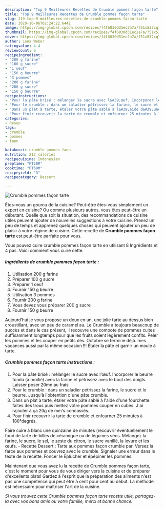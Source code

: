 ```yaml
---
description: "Top 9 Meilleures Recettes de Crumble pommes façon tarte"
title: "Top 9 Meilleures Recettes de Crumble pommes façon tarte"
slug: 219-top-9-meilleures-recettes-de-crumble-pommes-facon-tarte
date: 2020-10-06T02:24:22.644Z
image: https://img-global.cpcdn.com/recipes/f4f6030d31ec2a7a/751x532cq70/crumble-pommes-facon-tarte-photo-principale-de-la-recette.jpg
thumbnail: https://img-global.cpcdn.com/recipes/f4f6030d31ec2a7a/751x532cq70/crumble-pommes-facon-tarte-photo-principale-de-la-recette.jpg
cover: https://img-global.cpcdn.com/recipes/f4f6030d31ec2a7a/751x532cq70/crumble-pommes-facon-tarte-photo-principale-de-la-recette.jpg
author: Lena Weber
ratingvalue: 4.4
reviewcount: 6
recipeingredient:
- "200 g farine"
- "100 g sucre"
- "1 oeuf"
- "150 g beurre"
- "3 pommes"
- "200 g farine"
- "200 g sucre"
- "150 g beurre"
recipeinstructions:
- "Pour la pâte brisé : mélanger le sucre avec l&#39;œuf. Incorporer le beurre fondu (à moitié) avec la farine et pétrissez avec le bout des doigts. Laisser poser 20mn au frais"
- "Pour le crumble : dans un saladier pétrissez la farine, le sucre et le beurre. Jusqu&#39;à l&#39;obtention d&#39;une pâte crumble."
- "Dans un plat à tarte, étaler votre pâte sablé à l&#39;aide d&#39;une fourchette faites des trous puis mettez votre pommes couper en cubes. J&#39;ai rajouter à ça 20g de mm&#39;s concassés."
- "Pour finir recouvrir la tarte de crumble et enfourner 25 minutes à 180°degrés."
categories:
- Resep
tags:
- crumble
- pommes
- faon

katakunci: crumble pommes faon 
nutrition: 212 calories
recipecuisine: Indonesian
preptime: "PT28M"
cooktime: "PT59M"
recipeyield: "3"
recipecategory: Dessert

---
```



![Crumble pommes façon tarte](https://img-global.cpcdn.com/recipes/f4f6030d31ec2a7a/751x532cq70/crumble-pommes-facon-tarte-photo-principale-de-la-recette.jpg)

Êtes-vous un gourou de la cuisine? Peut-être êtes-vous simplement un expert en cuisine? Ou comme plusieurs autres, vous êtes peut-être un débutant. Quelle que soit la situation, des recommandations de cuisine utiles peuvent ajouter de nouvelles suggestions à votre cuisine. Prenez un peu de temps et apprenez quelques choses qui peuvent ajouter un peu de plaisir à votre régime de cuisine. Cette recette de <strong> Crumble pommes façon tarte </strong> est peut-être parfaite pour vous.

<!--inarticleads1-->

Vous pouvez cuire crumble pommes façon tarte en utilisant 8 Ingrédients et 4 pas. Voici comment vous cuire cette.

##### Ingrédients de crumble pommes façon tarte :

1. Utilisation 200 g farine
1. Préparer 100 g sucre
1. Préparer 1 oeuf
1. Fournir 150 g beurre
1. Utilisation 3 pommes
1. Fournir 200 g farine
1. Vous devez vous préparer 200 g sucre
1. Fournir 150 g beurre


Aujourd&#39;hui je vous propose un deux en un, une jolie tarte au dessus bien croustillant, avec un peu de caramel au. Le Crumble a toujours beaucoup de succès et dans le cas présent, il recouvre une compote de pommes cuites suffisamment longtemps pour que les fruits soient légèrement confits. Peler les pommes et les couper en petits dés. Octobre se termine déjà. mes vacances aussi par la même occasion !!! Étaler la pâte et garnir un moule à tarte. 

<!--inarticleads2-->

##### Crumble pommes façon tarte instructions :

1. Pour la pâte brisé : mélanger le sucre avec l&#39;œuf. Incorporer le beurre fondu (à moitié) avec la farine et pétrissez avec le bout des doigts. Laisser poser 20mn au frais
1. Pour le crumble : dans un saladier pétrissez la farine, le sucre et le beurre. Jusqu&#39;à l&#39;obtention d&#39;une pâte crumble.
1. Dans un plat à tarte, étaler votre pâte sablé à l&#39;aide d&#39;une fourchette faites des trous puis mettez votre pommes couper en cubes. J&#39;ai rajouter à ça 20g de mm&#39;s concassés.
1. Pour finir recouvrir la tarte de crumble et enfourner 25 minutes à 180°degrés.


Faire cuire à blanc une quinzaine de minutes (recouvrir éventuellement le fond de tarte de billes de céramique ou de légumes secs. Mélangez la farine, le sucre, le sel, le zeste du citron, le sucre vanillé, la levure et les œufs. - Recette Dessert : Tarte aux pommes façon crumble par. Versez la farce aux pommes et couvrez avec le crumble. Signaler une erreur dans le texte de la recette. Foncer le Éplucher et épépiner les pommes. 

<!--inarticleads1-->

<p>
Maintenant que vous avez lu la recette de Crumble pommes façon tarte, c'est le moment pour vous de vous diriger vers la cuisine et de préparer d'excellents plats! Gardez à l'esprit que la préparation des aliments n'est pas une compétence qui peut être à cent pour cent au début. La méthode est nécessaire pour maîtriser l'art de la cuisine.
</p>

<p>
<i>Si vous trouvez cette Crumble pommes façon tarte recette utile, partagez-la avec vos bons amis ou votre famille, merci et bonne chance.</i>
</p>
